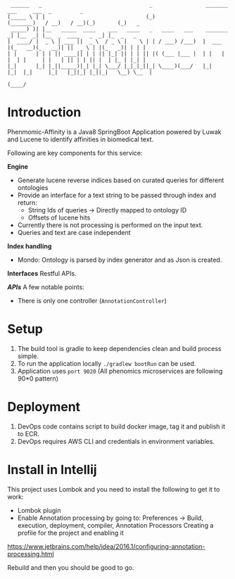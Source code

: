 ```
 ______   _                                  _                 _______     ___     ___  _         _
(_____ \ | |                                (_)               (_______)   / __)   / __)(_)       (_)   _
 _____) )| |__   _____  ____    ___   ____   _   ____   ___    _______  _| |__  _| |__  _  ____   _  _| |_  _   _
|  ____/ |  _ \ | ___ ||  _ \  / _ \ |    \ | | / ___) /___)  |  ___  |(_   __)(_   __)| ||  _ \ | |(_   _)| | | |
| |      | | | || ____|| | | || |_| || | | || |( (___ |___ |  | |   | |  | |     | |   | || | | || |  | |_ | |_| |
|_|      |_| |_||_____)|_| |_| \___/ |_|_|_||_| \____)(___/   |_|   |_|  |_|     |_|   |_||_| |_||_|   \__) \__  |
                                                                                                           (____/
```
Introduction
============
Phenmomic-Affinity is a Java8 SpringBoot Application powered by Luwak and Lucene to identify affinities in biomedical text.

Following are key components for this service:

**Engine**
* Generate lucene reverse indices based on curated queries for different ontologies
* Provide an interface for a text string to be passed through index and return:
    * String Ids of queries -> Directly mapped to ontology ID
    * Offsets of lucene hits
* Currently there is not processing is performed on the input text.
* Queries and text are case independent

**Index handling**
* Mondo: Ontology is parsed by index generator and as Json is created.

**Interfaces**
Restful APIs.

***APIs***
A few notable points:
* There is only one controller (`AnnotationController`)

Setup
=====
1. The build tool is gradle to keep dependencies clean and build process simple.
2. To run the application locally `./gradlew bootRun` can be used.
3. Application uses `port 9020` (All phenomics microservices are following 90*0 pattern)

Deployment
==========
1. DevOps code contains script to build docker image, tag it and publish it to ECR.
2. DevOps requires AWS CLI and credentials in environment variables.


Install in Intellij
===================
This project uses Lombok and you need to install the following to get it to work:
* Lombok plugin
* Enable Annotation processing by going to:
Preferences -> Build, execution, deployment, compiler, Annotation Processors
Creating a profile for the project and enabling it

https://www.jetbrains.com/help/idea/2016.1/configuring-annotation-processing.html

Rebuild and then you should be good to go.

